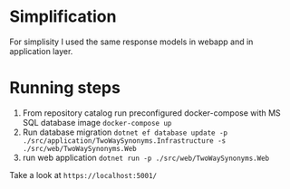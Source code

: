 # Simplification
For simplisity I used the same response models in webapp and in application layer.

# Running steps
1) From repository catalog run preconfigured docker-compose with MS SQL database image ```docker-compose up```
2) Run database migration 
```dotnet ef database update -p ./src/application/TwoWaySynonyms.Infrastructure -s ./src/web/TwoWaySynonyms.Web```
3) run web application
```dotnet run -p ./src/web/TwoWaySynonyms.Web```

Take a look at ```https://localhost:5001/```
